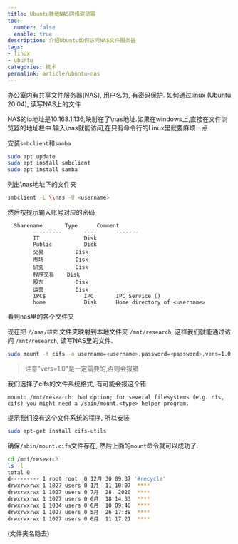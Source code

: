 ```yaml
---
title: Ubuntu挂载NAS网络驱动器
toc:
  number: false
  enable: true
description: 介绍Ubuntu如何访问NAS文件服务器
tags:
- linux
- ubuntu
categories: 技术
permalink: article/ubuntu-nas
---
```


办公室内有共享文件服务器(NAS), 用户名为<username>, 有密码保护. 如何通过linux (Ubuntu 20.04), 读写NAS上的文件

NAS的ip地址是10.168.1.136,映射在了\\nas地址.如果在windows上,直接在文件浏览器的地址栏中
输入\\nas就能访问,在只有命令行的Linux里就要麻烦一点

安装`smbclient`和`samba`

```bash
sudo apt update
sudo apt install smbclient
sudo apt install samba
```

列出\\nas地址下的文件夹
```bash
smbclient -L \\nas -U <username>
```
然后按提示输入账号对应的密码

```
  Sharename       Type      Comment
        ---------       ----      -------
        IT              Disk
        Public          Disk
        交易          Disk
        市场          Disk
        研究          Disk
        程序交易    Disk
        股东          Disk
        运营          Disk
        IPC$            IPC       IPC Service ()
        home            Disk      Home directory of <username>
```
看到nas里的各个文件夹

现在把 `//nas/研究` 文件夹映射到本地文件夹 `/mnt/research`, 这样我们就能通过访问 `/mnt/research`, 读写NAS里的文件.

```bash
sudo mount -t cifs -o username=<username>,password=<password>,vers=1.0 //nas/研究 /mnt/research
```

> 注意"vers=1.0"是一定需要的,否则会报错

我们选择了cifs的文件系统格式, 有可能会报这个错

```
mount: /mnt/research: bad option; for several filesystems (e.g. nfs, cifs) you might need a /sbin/mount.<type> helper program.
```
提示我们没有这个文件系统的程序, 所以安装
```bash
sudo apt-get install cifs-utils
```

确保`/sbin/mount.cifs`文件存在, 然后上面的`mount`命令就可以成功了.

```bash
cd /mnt/research
ls -l
total 0
d--------- 1 root root  0 12月 30 09:37 '#recycle'
drwxrwxrwx 1 1027 users 0 1月  11 10:07  ****
drwxrwxrwx 1 1027 users 0 7月  28  2020  ****
drwxrwxrwx 1 1027 users 0 6月  18 14:33  ****
drwxrwxrwx 1 1034 users 0 6月  10 09:40  ****
drwxrwxrwx 1 1027 users 0 5月  26 17:38  ****
drwxrwxrwx 1 1027 users 0 6月  11 17:21  ****
```
(文件夹名隐去)


